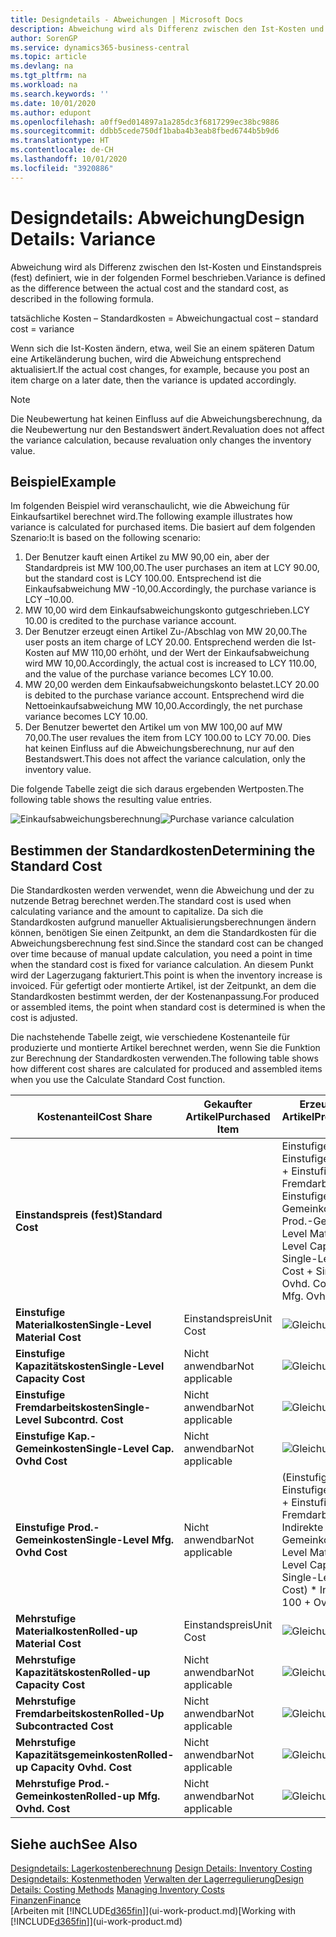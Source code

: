 ```yaml
---
title: Designdetails - Abweichungen | Microsoft Docs
description: Abweichung wird als Differenz zwischen den Ist-Kosten und Einstandspreis (fest) definiert, wie in der folgenden Formel beschrieben.
author: SorenGP
ms.service: dynamics365-business-central
ms.topic: article
ms.devlang: na
ms.tgt_pltfrm: na
ms.workload: na
ms.search.keywords: ''
ms.date: 10/01/2020
ms.author: edupont
ms.openlocfilehash: a0ff9ed014897a1a285dc3f6817299ec38bc9886
ms.sourcegitcommit: ddbb5cede750df1baba4b3eab8fbed6744b5b9d6
ms.translationtype: HT
ms.contentlocale: de-CH
ms.lasthandoff: 10/01/2020
ms.locfileid: "3920886"
---
```

# <a name="design-details-variance"></a><span data-ttu-id="c4c6c-103">Designdetails: Abweichung</span><span class="sxs-lookup"><span data-stu-id="c4c6c-103">Design Details: Variance</span></span>
<span data-ttu-id="c4c6c-104">Abweichung wird als Differenz zwischen den Ist-Kosten und Einstandspreis (fest) definiert, wie in der folgenden Formel beschrieben.</span><span class="sxs-lookup"><span data-stu-id="c4c6c-104">Variance is defined as the difference between the actual cost and the standard cost, as described in the following formula.</span></span>  

 <span data-ttu-id="c4c6c-105">tatsächliche Kosten – Standardkosten = Abweichung</span><span class="sxs-lookup"><span data-stu-id="c4c6c-105">actual cost – standard cost = variance</span></span>  

 <span data-ttu-id="c4c6c-106">Wenn sich die Ist-Kosten ändern, etwa, weil Sie an einem späteren Datum eine Artikeländerung buchen, wird die Abweichung entsprechend aktualisiert.</span><span class="sxs-lookup"><span data-stu-id="c4c6c-106">If the actual cost changes, for example, because you post an item charge on a later date, then the variance is updated accordingly.</span></span>  

> [!NOTE]  
>  <span data-ttu-id="c4c6c-107">Die Neubewertung hat keinen Einfluss auf die Abweichungsberechnung, da die Neubewertung nur den Bestandswert ändert.</span><span class="sxs-lookup"><span data-stu-id="c4c6c-107">Revaluation does not affect the variance calculation, because revaluation only changes the inventory value.</span></span>  

## <a name="example"></a><span data-ttu-id="c4c6c-108">Beispiel</span><span class="sxs-lookup"><span data-stu-id="c4c6c-108">Example</span></span>  
 <span data-ttu-id="c4c6c-109">Im folgenden Beispiel wird veranschaulicht, wie die Abweichung für Einkaufsartikel berechnet wird.</span><span class="sxs-lookup"><span data-stu-id="c4c6c-109">The following example illustrates how variance is calculated for purchased items.</span></span> <span data-ttu-id="c4c6c-110">Die basiert auf dem folgenden Szenario:</span><span class="sxs-lookup"><span data-stu-id="c4c6c-110">It is based on the following scenario:</span></span>  

1.  <span data-ttu-id="c4c6c-111">Der Benutzer kauft einen Artikel zu MW 90,00 ein, aber der Standardpreis ist MW 100,00.</span><span class="sxs-lookup"><span data-stu-id="c4c6c-111">The user purchases an item at LCY 90.00, but the standard cost is LCY 100.00.</span></span> <span data-ttu-id="c4c6c-112">Entsprechend ist die Einkaufsabweichung MW -10,00.</span><span class="sxs-lookup"><span data-stu-id="c4c6c-112">Accordingly, the purchase variance is LCY –10.00.</span></span>  
2.  <span data-ttu-id="c4c6c-113">MW 10,00 wird dem Einkaufsabweichungskonto gutgeschrieben.</span><span class="sxs-lookup"><span data-stu-id="c4c6c-113">LCY 10.00 is credited to the purchase variance account.</span></span>  
3.  <span data-ttu-id="c4c6c-114">Der Benutzer erzeugt einen Artikel Zu-/Abschlag von MW 20,00.</span><span class="sxs-lookup"><span data-stu-id="c4c6c-114">The user posts an item charge of LCY 20.00.</span></span> <span data-ttu-id="c4c6c-115">Entsprechend werden die Ist-Kosten auf MW 110,00 erhöht, und der Wert der Einkaufsabweichung wird MW 10,00.</span><span class="sxs-lookup"><span data-stu-id="c4c6c-115">Accordingly, the actual cost is increased to LCY 110.00, and the value of the purchase variance becomes LCY 10.00.</span></span>  
4.  <span data-ttu-id="c4c6c-116">MW 20,00 werden dem Einkaufsabweichungskonto belastet.</span><span class="sxs-lookup"><span data-stu-id="c4c6c-116">LCY 20.00 is debited to the purchase variance account.</span></span> <span data-ttu-id="c4c6c-117">Entsprechend wird die Nettoeinkaufsabweichung MW 10,00.</span><span class="sxs-lookup"><span data-stu-id="c4c6c-117">Accordingly, the net purchase variance becomes LCY 10.00.</span></span>  
5.  <span data-ttu-id="c4c6c-118">Der Benutzer bewertet den Artikel um von MW 100,00 auf MW 70,00.</span><span class="sxs-lookup"><span data-stu-id="c4c6c-118">The user revalues the item from LCY 100.00 to LCY 70.00.</span></span> <span data-ttu-id="c4c6c-119">Dies hat keinen Einfluss auf die Abweichungsberechnung, nur auf den Bestandswert.</span><span class="sxs-lookup"><span data-stu-id="c4c6c-119">This does not affect the variance calculation, only the inventory value.</span></span>  

 <span data-ttu-id="c4c6c-120">Die folgende Tabelle zeigt die sich daraus ergebenden Wertposten.</span><span class="sxs-lookup"><span data-stu-id="c4c6c-120">The following table shows the resulting value entries.</span></span>  

 <span data-ttu-id="c4c6c-121">![Einkaufsabweichungsberechnung](media/design_details_inventory_costing_11_purchase_variance.png "Einkaufsabweichungsberechnung")</span><span class="sxs-lookup"><span data-stu-id="c4c6c-121">![Purchase variance calculation](media/design_details_inventory_costing_11_purchase_variance.png "Purchase variance calculation")</span></span>  

## <a name="determining-the-standard-cost"></a><span data-ttu-id="c4c6c-122">Bestimmen der Standardkosten</span><span class="sxs-lookup"><span data-stu-id="c4c6c-122">Determining the Standard Cost</span></span>  
 <span data-ttu-id="c4c6c-123">Die Standardkosten werden verwendet, wenn die Abweichung und der zu nutzende Betrag berechnet werden.</span><span class="sxs-lookup"><span data-stu-id="c4c6c-123">The standard cost is used when calculating variance and the amount to capitalize.</span></span> <span data-ttu-id="c4c6c-124">Da sich die Standardkosten aufgrund manueller Aktualisierungsberechnungen ändern können, benötigen Sie einen Zeitpunkt, an dem die Standardkosten für die Abweichungsberechnung fest sind.</span><span class="sxs-lookup"><span data-stu-id="c4c6c-124">Since the standard cost can be changed over time because of manual update calculation, you need a point in time when the standard cost is fixed for variance calculation.</span></span> <span data-ttu-id="c4c6c-125">An diesem Punkt wird der Lagerzugang fakturiert.</span><span class="sxs-lookup"><span data-stu-id="c4c6c-125">This point is when the inventory increase is invoiced.</span></span> <span data-ttu-id="c4c6c-126">Für gefertigt oder montierte Artikel, ist der Zeitpunkt, an dem die Standardkosten bestimmt werden, der der Kostenanpassung.</span><span class="sxs-lookup"><span data-stu-id="c4c6c-126">For produced or assembled items, the point when standard cost is determined is when the cost is adjusted.</span></span>  

 <span data-ttu-id="c4c6c-127">Die nachstehende Tabelle zeigt, wie verschiedene Kostenanteile für produzierte und montierte Artikel berechnet werden, wenn Sie die Funktion zur Berechnung der Standardkosten verwenden.</span><span class="sxs-lookup"><span data-stu-id="c4c6c-127">The following table shows how different cost shares are calculated for produced and assembled items when you use the Calculate Standard Cost function.</span></span>  

|<span data-ttu-id="c4c6c-128">Kostenanteil</span><span class="sxs-lookup"><span data-stu-id="c4c6c-128">Cost Share</span></span>|<span data-ttu-id="c4c6c-129">Gekaufter Artikel</span><span class="sxs-lookup"><span data-stu-id="c4c6c-129">Purchased Item</span></span>|<span data-ttu-id="c4c6c-130">Erzeugter/Montierter Artikel</span><span class="sxs-lookup"><span data-stu-id="c4c6c-130">Produced/Assembled Item</span></span>|  
|----------------|--------------------|------------------------------|  
|<span data-ttu-id="c4c6c-131">**Einstandspreis (fest)**</span><span class="sxs-lookup"><span data-stu-id="c4c6c-131">**Standard Cost**</span></span>||<span data-ttu-id="c4c6c-132">Einstufige Materialkosten + Einstufige Kapazitätskosten + Einstufige Fremdarbeitskosten + Einstufige Kap.-Gemeinkosten + Einstufige Prod.-Gemeinkosten</span><span class="sxs-lookup"><span data-stu-id="c4c6c-132">Single-Level Material Cost + Single-Level Capacity Cost + Single-Level Subcontrd. Cost + Single-Level Cap. Ovhd. Cost + Single-Level Mfg. Ovhd. Cost</span></span>|  
|<span data-ttu-id="c4c6c-133">**Einstufige Materialkosten**</span><span class="sxs-lookup"><span data-stu-id="c4c6c-133">**Single-Level Material Cost**</span></span>|<span data-ttu-id="c4c6c-134">Einstandspreis</span><span class="sxs-lookup"><span data-stu-id="c4c6c-134">Unit Cost</span></span>|<span data-ttu-id="c4c6c-135">![Gleichung 1](media/design_details_inventory_costing_11_equation_1.png "Gleichung 1")</span><span class="sxs-lookup"><span data-stu-id="c4c6c-135">![Equation 1](media/design_details_inventory_costing_11_equation_1.png "Equation 1")</span></span>|  
|<span data-ttu-id="c4c6c-136">**Einstufige Kapazitätskosten**</span><span class="sxs-lookup"><span data-stu-id="c4c6c-136">**Single-Level Capacity Cost**</span></span>|<span data-ttu-id="c4c6c-137">Nicht anwendbar</span><span class="sxs-lookup"><span data-stu-id="c4c6c-137">Not applicable</span></span>|<span data-ttu-id="c4c6c-138">![Gleichung 2](media/design_details_inventory_costing_11_equation_2.png "Gleichung 2")</span><span class="sxs-lookup"><span data-stu-id="c4c6c-138">![Equation 2](media/design_details_inventory_costing_11_equation_2.png "Equation 2")</span></span>|  
|<span data-ttu-id="c4c6c-139">**Einstufige Fremdarbeitskosten**</span><span class="sxs-lookup"><span data-stu-id="c4c6c-139">**Single-Level Subcontrd. Cost**</span></span>|<span data-ttu-id="c4c6c-140">Nicht anwendbar</span><span class="sxs-lookup"><span data-stu-id="c4c6c-140">Not applicable</span></span>|<span data-ttu-id="c4c6c-141">![Gleichung 3](media/design_details_inventory_costing_11_equation_3.png "Gleichung 3")</span><span class="sxs-lookup"><span data-stu-id="c4c6c-141">![Equation 3](media/design_details_inventory_costing_11_equation_3.png "Equation 3")</span></span>|  
|<span data-ttu-id="c4c6c-142">**Einstufige Kap.-Gemeinkosten**</span><span class="sxs-lookup"><span data-stu-id="c4c6c-142">**Single-Level Cap. Ovhd Cost**</span></span>|<span data-ttu-id="c4c6c-143">Nicht anwendbar</span><span class="sxs-lookup"><span data-stu-id="c4c6c-143">Not applicable</span></span>|<span data-ttu-id="c4c6c-144">![Gleichung 4](media/design_details_inventory_costing_11_equation_4.png "Gleichung 4")</span><span class="sxs-lookup"><span data-stu-id="c4c6c-144">![Equation 4](media/design_details_inventory_costing_11_equation_4.png "Equation 4")</span></span>|  
|<span data-ttu-id="c4c6c-145">**Einstufige Prod.-Gemeinkosten**</span><span class="sxs-lookup"><span data-stu-id="c4c6c-145">**Single-Level Mfg. Ovhd Cost**</span></span>|<span data-ttu-id="c4c6c-146">Nicht anwendbar</span><span class="sxs-lookup"><span data-stu-id="c4c6c-146">Not applicable</span></span>|<span data-ttu-id="c4c6c-147">(Einstufige Materialkosten + Einstufige Kapazitätskosten + Einstufige Fremdarbeitskosten) \* Indirekte Kosten %/100 + Gemeinkostensatz</span><span class="sxs-lookup"><span data-stu-id="c4c6c-147">(Single-Level Material Cost + Single-Level Capacity Cost + Single-Level Subcontrd. Cost) \* Indirect Cost % / 100 + Overhead Rate</span></span>|  
|<span data-ttu-id="c4c6c-148">**Mehrstufige Materialkosten**</span><span class="sxs-lookup"><span data-stu-id="c4c6c-148">**Rolled-up Material Cost**</span></span>|<span data-ttu-id="c4c6c-149">Einstandspreis</span><span class="sxs-lookup"><span data-stu-id="c4c6c-149">Unit Cost</span></span>|<span data-ttu-id="c4c6c-150">![Gleichung 5](media/design_details_inventory_costing_11_equation_5.png "Gleichung 5")</span><span class="sxs-lookup"><span data-stu-id="c4c6c-150">![Equation 5](media/design_details_inventory_costing_11_equation_5.png "Equation 5")</span></span>|  
|<span data-ttu-id="c4c6c-151">**Mehrstufige Kapazitätskosten**</span><span class="sxs-lookup"><span data-stu-id="c4c6c-151">**Rolled-up Capacity Cost**</span></span>|<span data-ttu-id="c4c6c-152">Nicht anwendbar</span><span class="sxs-lookup"><span data-stu-id="c4c6c-152">Not applicable</span></span>|<span data-ttu-id="c4c6c-153">![Gleichung 6](media/design_details_inventory_costing_11_equation_6.png "Gleichung 6")</span><span class="sxs-lookup"><span data-stu-id="c4c6c-153">![Equation 6](media/design_details_inventory_costing_11_equation_6.png "Equation 6")</span></span>|  
|<span data-ttu-id="c4c6c-154">**Mehrstufige Fremdarbeitskosten**</span><span class="sxs-lookup"><span data-stu-id="c4c6c-154">**Rolled-Up Subcontracted Cost**</span></span>|<span data-ttu-id="c4c6c-155">Nicht anwendbar</span><span class="sxs-lookup"><span data-stu-id="c4c6c-155">Not applicable</span></span>|<span data-ttu-id="c4c6c-156">![Gleichung 7](media/design_details_inventory_costing_11_equation_7.png "Gleichung 7")</span><span class="sxs-lookup"><span data-stu-id="c4c6c-156">![Equation 7](media/design_details_inventory_costing_11_equation_7.png "Equation 7")</span></span>|  
|<span data-ttu-id="c4c6c-157">**Mehrstufige Kapazitätsgemeinkosten**</span><span class="sxs-lookup"><span data-stu-id="c4c6c-157">**Rolled-up Capacity Ovhd. Cost**</span></span>|<span data-ttu-id="c4c6c-158">Nicht anwendbar</span><span class="sxs-lookup"><span data-stu-id="c4c6c-158">Not applicable</span></span>|<span data-ttu-id="c4c6c-159">![Gleichung 8](media/design_details_inventory_costing_11_equation_8.png "Gleichung 8")</span><span class="sxs-lookup"><span data-stu-id="c4c6c-159">![Equation 8](media/design_details_inventory_costing_11_equation_8.png "Equation 8")</span></span>|  
|<span data-ttu-id="c4c6c-160">**Mehrstufige Prod.-Gemeinkosten**</span><span class="sxs-lookup"><span data-stu-id="c4c6c-160">**Rolled-up Mfg. Ovhd. Cost**</span></span>|<span data-ttu-id="c4c6c-161">Nicht anwendbar</span><span class="sxs-lookup"><span data-stu-id="c4c6c-161">Not applicable</span></span>|<span data-ttu-id="c4c6c-162">![Gleichung 9](media/design_details_inventory_costing_11_equation_9.png "Gleichung 9")</span><span class="sxs-lookup"><span data-stu-id="c4c6c-162">![Equation 9](media/design_details_inventory_costing_11_equation_9.png "Equation 9")</span></span>|  

## <a name="see-also"></a><span data-ttu-id="c4c6c-163">Siehe auch</span><span class="sxs-lookup"><span data-stu-id="c4c6c-163">See Also</span></span>  
 <span data-ttu-id="c4c6c-164">[Designdetails: Lagerkostenberechnung](design-details-inventory-costing.md) </span><span class="sxs-lookup"><span data-stu-id="c4c6c-164">[Design Details: Inventory Costing](design-details-inventory-costing.md) </span></span>  
 <span data-ttu-id="c4c6c-165">[Designdetails: Kostenmethoden](design-details-costing-methods.md) [Verwalten der Lagerregulierung](finance-manage-inventory-costs.md)</span><span class="sxs-lookup"><span data-stu-id="c4c6c-165">[Design Details: Costing Methods](design-details-costing-methods.md) [Managing Inventory Costs](finance-manage-inventory-costs.md)</span></span>  
 [<span data-ttu-id="c4c6c-166">Finanzen</span><span class="sxs-lookup"><span data-stu-id="c4c6c-166">Finance</span></span>](finance.md)  
 <span data-ttu-id="c4c6c-167">[Arbeiten mit [!INCLUDE[d365fin](includes/d365fin_md.md)]](ui-work-product.md)</span><span class="sxs-lookup"><span data-stu-id="c4c6c-167">[Working with [!INCLUDE[d365fin](includes/d365fin_md.md)]](ui-work-product.md)</span></span>
